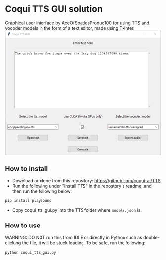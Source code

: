 # Coqui TTS GUI solution
Graphical user interface by AceOfSpadesProduc100 for using TTS and vocoder models in the form of a text editor, made using Tkinter.
![Preview](./Screenshot_2021-03-13_185326.png)

## How to install
- Download or clone from this repository: https://github.com/coqui-ai/TTS
- Run the following under "Install TTS" in the repostory's readme, and then run the following below:
```bash
pip install playsound
```
- Copy coqui_tts_gui.py into the TTS folder where `models.json` is.
## How to use
WARNING: DO NOT run this from IDLE or directly in Python such as double-clicking the file, it will be stuck loading. To be safe, run the following:
```bash
python coqui_tts_gui.py
```
